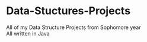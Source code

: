 # Data-Stuctures-Projects
All of my Data Structure Projects from Sophomore year</br>
All written in Java
